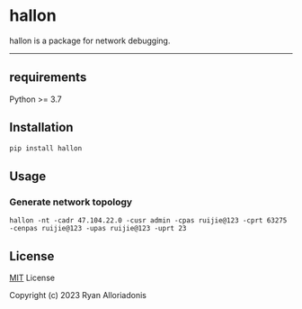# hallon
hallon is a package for network debugging.
<hr>

## requirements
Python >= 3.7

## Installation
```bash
pip install hallon
```

## Usage
### Generate network topology
```shell
hallon -nt -cadr 47.104.22.0 -cusr admin -cpas ruijie@123 -cprt 63275 -cenpas ruijie@123 -upas ruijie@123 -uprt 23
```

## License

[MIT](https://choosealicense.com/licenses/mit/) License

Copyright (c) 2023 Ryan Alloriadonis